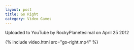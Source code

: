 ```yaml
---
layout: post
title: Go Right
category: Video Games
---
```


Uploaded to YouTube by RockyPlanetesimal on April 25 2012

{% include video.html src="go-right.mp4" %}